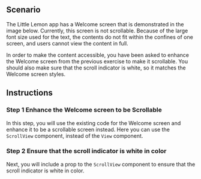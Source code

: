 ## Scenario

The Little Lemon app has a Welcome screen that is demonstrated in the image below. Currently, this screen is not scrollable. Because of the large font size used for the text, the contents do not fit within the confines of one screen, and users cannot view the content in full.

In order to make the content accessible, you have been asked to enhance the Welcome screen from the previous exercise to make it scrollable. You should also make sure that the scroll indicator is white, so it matches the Welcome screen styles.

## Instructions

### **Step 1** Enhance the Welcome screen to be Scrollable

In this step, you will use the existing code for the Welcome screen and enhance it to be a scrollable screen instead. Here you can use the `ScrollView` component, instead of the `View` component.

### **Step 2** Ensure that the scroll indicator is white in color

Next, you will include a prop to the `ScrollView` component to ensure that the scroll indicator is white in color.

